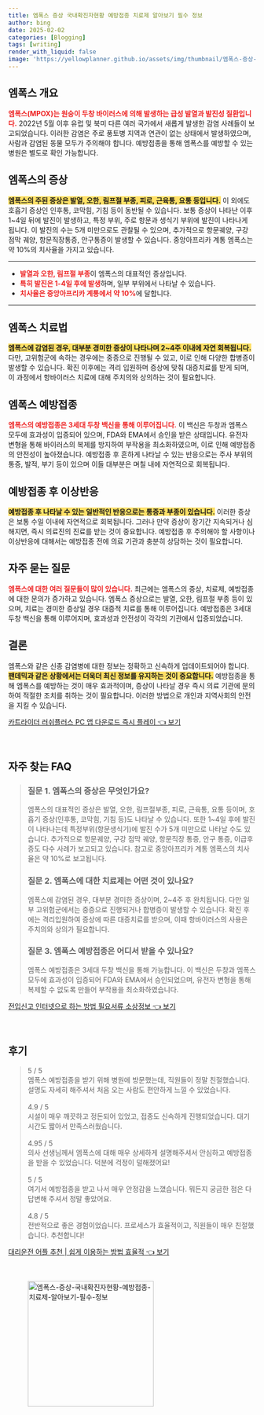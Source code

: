 ```yaml
---
title: 엠폭스 증상 국내확진자현황 예방접종 치료제 알아보기 필수 정보
author: bing
date: 2025-02-02
categories: [Blogging]
tags: [writing]
render_with_liquid: false
image: 'https://yellowplanner.github.io/assets/img/thumbnail/엠폭스-증상-국내확진자현황-예방접종-치료제-알아보기-필수-정보.webp'
---
```



<h2 id='엠폭스 개요'>엠폭스 개요</h2>

<p><b><span style="color: #ee2323;">엠폭스(MPOX)는 원숭이 두창 바이러스에 의해 발생하는 급성 발열과 발진성 질환입니다.</span></b> 2022년 5월 이후 유럽 및 북미 다른 여러 국가에서 새롭게 발생한 감염 사례들이 보고되었습니다. 이러한 감염은 주로 풍토병 지역과 연관이 없는 상태에서 발생하였으며, 사람과 감염된 동물 모두가 주의해야 합니다. 예방접종을 통해 엠폭스를 예방할 수 있는 병원은 별도로 확인 가능합니다.</p>

<h2 id='엠폭스의 증상'>엠폭스의 증상</h2>

<p><b><span style="background-color: #ffe066;">엠폭스의 주된 증상은 발열, 오한, 림프절 부종, 피로, 근육통, 요통 등입니다.</span></b> 이 외에도 호흡기 증상인 인후통, 코막힘, 기침 등이 동반될 수 있습니다. 보통 증상이 나타난 이후 1~4일 뒤에 발진이 발생하고, 특정 부위, 주로 항문과 생식기 부위에 발진이 나타나게 됩니다. 이 발진의 수는 5개 미만으로도 관찰될 수 있으며, 추가적으로 항문궤양, 구강 점막 궤양, 항문직장통증, 안구통증이 발생할 수 있습니다. 중앙아프리카 계통 엠폭스는 약 10%의 치사율을 가지고 있습니다.</p>

<hr />

<ul>
    <li><b><span style="color: #ee2323;">발열과 오한, 림프절 부종</span></b>이 엠폭스의 대표적인 증상입니다.</li>
    <li><b><span style="color: #ee2323;">특히 발진은 1-4일 후에 발생</span></b>하며, 일부 부위에서 나타날 수 있습니다.</li>
    <li><b><span style="color: #ee2323;">치사율은 중앙아프리카 계통에서 약 10%</span></b>에 달합니다.</li>
</ul>

<hr />

<h2 id='엠폭스 치료법'>엠폭스 치료법</h2>

<p><b><span style="background-color: #ffe066;">엠폭스에 감염된 경우, 대부분 경미한 증상이 나타나며 2~4주 이내에 자연 회복됩니다.</span></b> 다만, 고위험군에 속하는 경우에는 중증으로 진행될 수 있고, 이로 인해 다양한 합병증이 발생할 수 있습니다. 확진 이후에는 격리 입원하며 증상에 맞춰 대증치료를 받게 되며, 이 과정에서 항바이러스 치료에 대해 주치의와 상의하는 것이 필요합니다.</p>

<h2 id='엠폭스 예방접종'>엠폭스 예방접종</h2>

<p><b><span style="color: #ee2323;">엠폭스의 예방접종은 3세대 두창 백신을 통해 이루어집니다.</span></b> 이 백신은 두창과 엠폭스 모두에 효과성이 입증되어 있으며, FDA와 EMA에서 승인을 받은 상태입니다. 유전자 변형을 통해 바이러스의 복제를 방지하여 부작용을 최소화하였으며, 이로 인해 예방접종의 안전성이 높아졌습니다. 예방접종 후 흔하게 나타날 수 있는 반응으로는 주사 부위의 통증, 발적, 부기 등이 있으며 이들 대부분은 며칠 내에 자연적으로 회복됩니다.</p>

<h2 id='예방접종 후 이상반응'>예방접종 후 이상반응</h2>

<p><b><span style="background-color: #ffe066;">예방접종 후 나타날 수 있는 일반적인 반응으로는 통증과 부종이 있습니다.</span></b> 이러한 증상은 보통 수일 이내에 자연적으로 회복됩니다. 그러나 만약 증상이 장기간 지속되거나 심해지면, 즉시 의료진의 진료를 받는 것이 중요합니다. 예방접종 후 주의해야 할 사항이나 이상반응에 대해서는 예방접종 전에 의료 기관과 충분히 상담하는 것이 필요합니다.</p>

<h2 id='자주 묻는 질문'>자주 묻는 질문</h2>

<p><b><span style="color: #ee2323;">엠폭스에 대한 여러 질문들이 많이 있습니다.</span></b> 최근에는 엠폭스의 증상, 치료제, 예방접종에 대한 문의가 증가하고 있습니다. 엠폭스 증상으로는 발열, 오한, 림프절 부종 등이 있으며, 치료는 경미한 증상일 경우 대증적 치료를 통해 이루어집니다. 예방접종은 3세대 두창 백신을 통해 이루어지며, 효과성과 안전성이 각각의 기관에서 입증되었습니다.</p>

<h2 id='결론'>결론</h2>

<p>엠폭스와 같은 신종 감염병에 대한 정보는 정확하고 신속하게 업데이트되어야 합니다. <b><span style="background-color: #ffe066;">팬데믹과 같은 상황에서는 더욱더 최신 정보를 유지하는 것이 중요합니다.</span></b> 예방접종을 통해 엠폭스를 예방하는 것이 매우 효과적이며, 증상이 나타날 경우 즉시 의료 기관에 문의하여 적절한 조치를 취하는 것이 필요합니다. 이러한 방법으로 개인과 지역사회의 안전을 지킬 수 있습니다.</p>


<p><a class="click-button" title="카트라이더 러쉬플러스 PC 앱 다운로드 즉시 플레이" href="https://yellowplanner.github.io/posts/%EC%B9%B4%ED%8A%B8%EB%9D%BC%EC%9D%B4%EB%8D%94-%EB%9F%AC%EC%89%AC%ED%94%8C%EB%9F%AC%EC%8A%A4-PC-%EC%95%B1-%EB%8B%A4%EC%9A%B4%EB%A1%9C%EB%93%9C-%EC%A6%89%EC%8B%9C-%ED%94%8C%EB%A0%88%EC%9D%B4/" rel="dofollow">카트라이더 러쉬플러스 PC 앱 다운로드 즉시 플레이 👈 보기</a></p><br>
<h2 id='자주_찾는_FAQ'>자주 찾는 FAQ</h2>
<div itemscope="" itemtype="https://schema.org/FAQPage"> 
<blockquote> 
<div itemscope="" itemprop="mainEntity" itemtype="https://schema.org/Question"> 
<h3 itemprop="name">질문 1. 엠폭스의 증상은 무엇인가요?</h3> 
<div itemscope="" itemprop="acceptedAnswer" itemtype="https://schema.org/Answer"> 
<span itemprop="text"> 
<p>엠폭스의 대표적인 증상은 발열, 오한, 림프절부종, 피로, 근육통, 요통 등이며, 호흡기 증상(인후통, 코막힘, 기침 등)도 나타날 수 있습니다. 또한 1~4일 후에 발진이 나타나는데 특정부위(항문생식기)에 발진 수가 5개 미만으로 나타날 수도 있습니다. 추가적으로 항문궤양, 구강 점막 궤양, 항문직장 통증, 안구 통증, 이급후증도 다수 사례가 보고되고 있습니다. 참고로 중앙아프리카 계통 엠폭스의 치사율은 약 10%로 보고됩니다.</p> 
</span> 
</div> 
</div> 

<div itemscope="" itemprop="mainEntity" itemtype="https://schema.org/Question"> 
<h3 itemprop="name">질문 2. 엠폭스에 대한 치료제는 어떤 것이 있나요?</h3> 
<div itemscope="" itemprop="acceptedAnswer" itemtype="https://schema.org/Answer"> 
<span itemprop="text"> 
<p>엠폭스에 감염된 경우, 대부분 경미한 증상이며, 2~4주 후 완치됩니다. 다만 일부 고위험군에서는 중증으로 진행되거나 합병증이 발생할 수 있습니다. 확진 후에는 격리입원하여 증상에 따른 대증치료를 받으며, 이때 항바이러스의 사용은 주치의와 상의가 필요합니다.</p> 
</span> 
</div> 
</div> 

<div itemscope="" itemprop="mainEntity" itemtype="https://schema.org/Question"> 
<h3 itemprop="name">질문 3. 엠폭스 예방접종은 어디서 받을 수 있나요?</h3> 
<div itemscope="" itemprop="acceptedAnswer" itemtype="https://schema.org/Answer"> 
<span itemprop="text"> 
<p>엠폭스 예방접종은 3세대 두창 백신을 통해 가능합니다. 이 백신은 두창과 엠폭스 모두에 효과성이 입증되어 FDA와 EMA에서 승인되었으며, 유전자 변형을 통해 복제할 수 없도록 만들어 부작용을 최소화하였습니다.</p> 
</span> 
</div> 
</div> 

</blockquote> 
</div>
<p><a class="click-button" title="전입신고 인터넷으로 하는 방법 필요서류 소상정보" href="https://yellowplanner.github.io/posts/%EC%A0%84%EC%9E%85%EC%8B%A0%EA%B3%A0-%EC%9D%B8%ED%84%B0%EB%84%B7%EC%9C%BC%EB%A1%9C-%ED%95%98%EB%8A%94-%EB%B0%A9%EB%B2%95-%ED%95%84%EC%9A%94%EC%84%9C%EB%A5%98-%EC%86%8C%EC%83%81%EC%A0%95%EB%B3%B4/" rel="dofollow">전입신고 인터넷으로 하는 방법 필요서류 소상정보 👈 보기</a></p><br>
<h2 id='후기'>후기</h2>
<div itemscope itemtype="https://schema.org/Product">
  <blockquote>
  <div itemprop="review" itemscope itemtype="https://schema.org/Review">
      <div itemprop="reviewRating" itemscope itemtype="https://schema.org/Rating"> <span itemprop="ratingValue">5</span> / <span itemprop="bestRating">5</span> </div>
      <span itemprop="reviewBody">엠폭스 예방접종을 받기 위해 병원에 방문했는데, 직원들이 정말 친절했습니다. 설명도 자세히 해주셔서 처음 오는 사람도 편안하게 느낄 수 있었습니다.</span>
  </div>
  <br>
  <div itemprop="review" itemscope itemtype="https://schema.org/Review">
      <div itemprop="reviewRating" itemscope itemtype="https://schema.org/Rating"> <span itemprop="ratingValue">4.9</span> / <span itemprop="bestRating">5</span> </div>
      <span itemprop="reviewBody">시설이 매우 깨끗하고 정돈되어 있었고, 접종도 신속하게 진행되었습니다. 대기 시간도 짧아서 만족스러웠습니다.</span>
  </div>
  <br>
  <div itemprop="review" itemscope itemtype="https://schema.org/Review">
      <div itemprop="reviewRating" itemscope itemtype="https://schema.org/Rating"> <span itemprop="ratingValue">4.95</span> / <span itemprop="bestRating">5</span> </div>
      <span itemprop="reviewBody">의사 선생님께서 엠폭스에 대해 매우 상세하게 설명해주셔서 안심하고 예방접종을 받을 수 있었습니다. 덕분에 걱정이 덜해졌어요!</span>
  </div>
  <br>
  <div itemprop="review" itemscope itemtype="https://schema.org/Review">
      <div itemprop="reviewRating" itemscope itemtype="https://schema.org/Rating"> <span itemprop="ratingValue">5</span> / <span itemprop="bestRating">5</span> </div>
      <span itemprop="reviewBody">여기서 예방접종을 받고 나서 매우 안정감을 느꼈습니다. 뭐든지 궁금한 점은 다 답변해 주셔서 정말 좋았어요.</span>
  </div>
  <br>
  <div itemprop="review" itemscope itemtype="https://schema.org/Review">
      <div itemprop="reviewRating" itemscope itemtype="https://schema.org/Rating"> <span itemprop="ratingValue">4.8</span> / <span itemprop="bestRating">5</span> </div>
      <span itemprop="reviewBody">전반적으로 좋은 경험이었습니다. 프로세스가 효율적이고, 직원들이 매우 친절했습니다. 추천합니다!</span>
  </div>
  </blockquote>
</div>
<p><a class="click-button" title="대리운전 어플 추천 | 쉽게 이용하는 방법 효율적" href="https://yellowplanner.github.io/posts/%EB%8C%80%EB%A6%AC%EC%9A%B4%EC%A0%84-%EC%96%B4%ED%94%8C-%EC%B6%94%EC%B2%9C-%EC%89%BD%EA%B2%8C-%EC%9D%B4%EC%9A%A9%ED%95%98%EB%8A%94-%EB%B0%A9%EB%B2%95-%ED%9A%A8%EC%9C%A8%EC%A0%81/" rel="dofollow">대리운전 어플 추천 | 쉽게 이용하는 방법 효율적 👈 보기</a></p><br>
<figure class="image"><img src="https://yellowplanner.github.io/assets/img/thumbnail/엠폭스-증상-국내확진자현황-예방접종-치료제-알아보기-필수-정보.webp" alt="엠폭스-증상-국내확진자현황-예방접종-치료제-알아보기-필수-정보" width="256" height="256"></figure>